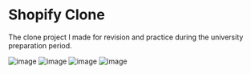 
# Shopify Clone
The clone project I made for revision and practice during the university preparation period.

![image](https://github.com/bicakciberk/Clone-Projects/assets/120296952/65209ab9-4d12-45ab-8913-910a6b6c69c2)
![image](https://github.com/bicakciberk/Clone-Projects/assets/120296952/87ef904b-bb2b-4550-b8d4-2ce61adcdb3c)
![image](https://github.com/bicakciberk/Clone-Projects/assets/120296952/68d8ca04-9e10-407e-a097-d28ada48fc1d)
![image](https://github.com/bicakciberk/Clone-Projects/assets/120296952/65224dcf-7a52-427f-b0f4-d7516e85e176)

